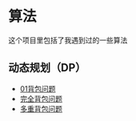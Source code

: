 # 算法
这个项目里包括了我遇到过的一些算法
## 动态规划（DP）
* [01背包问题](http://baike.baidu.com/item/%E8%83%8C%E5%8C%85%E9%97%AE%E9%A2%98?fr=aladdin#3)
* [完全背包问题](http://baike.baidu.com/item/%E8%83%8C%E5%8C%85%E9%97%AE%E9%A2%98?fr=aladdin#4)
* [多重背包问题](http://baike.baidu.com/item/%E8%83%8C%E5%8C%85%E9%97%AE%E9%A2%98?fr=aladdin#5)
